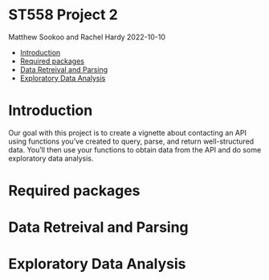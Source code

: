 ST558 Project 2
================
Matthew Sookoo and Rachel Hardy
2022-10-10

-   <a href="#introduction" id="toc-introduction">Introduction</a>
-   <a href="#required-packages" id="toc-required-packages">Required
    packages</a>
-   <a href="#data-retreival-and-parsing"
    id="toc-data-retreival-and-parsing">Data Retreival and Parsing</a>
-   <a href="#exploratory-data-analysis"
    id="toc-exploratory-data-analysis">Exploratory Data Analysis</a>

# Introduction

Our goal with this project is to create a vignette about contacting an
API using functions you’ve created to query, parse, and return
well-structured data. You’ll then use your functions to obtain data from
the API and do some exploratory data analysis.

# Required packages

# Data Retreival and Parsing

# Exploratory Data Analysis
